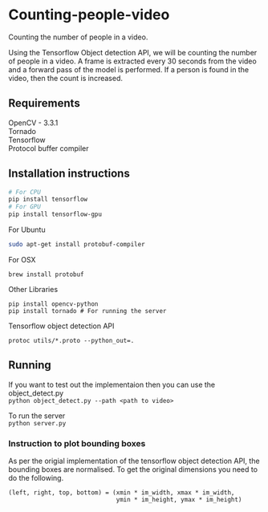 # Counting-people-video
Counting the number of people in a video. 

Using the Tensorflow Object detection API, we will be counting the number of people in a video. A frame is extracted every 30 seconds from the video and a forward pass of the model is performed. If a person is found in the video, then the count is increased. 

## Requirements
OpenCV - 3.3.1<br/>
Tornado<br/>
Tensorflow<br/>
Protocol buffer compiler

## Installation instructions
``` bash
# For CPU
pip install tensorflow
# For GPU
pip install tensorflow-gpu
```
For Ubuntu 
``` bash
sudo apt-get install protobuf-compiler 
```
For OSX
```
brew install protobuf
```
Other Libraries
```
pip install opencv-python
pip install tornado # For running the server 
```
Tensorflow object detection API
```
protoc utils/*.proto --python_out=.
```

## Running
If you want to test out the implementaion then you can use the object_detect.py<br/>
```python object_detect.py --path <path to video>```<br/>

To run the server<br/>
```python server.py```

### Instruction to plot bounding boxes
As per the origial implementation of the tensorflow object detection API, the bounding boxes are normalised. To get the original dimensions you need to do the following. 

```
(left, right, top, bottom) = (xmin * im_width, xmax * im_width,
                              ymin * im_height, ymax * im_height)
```
